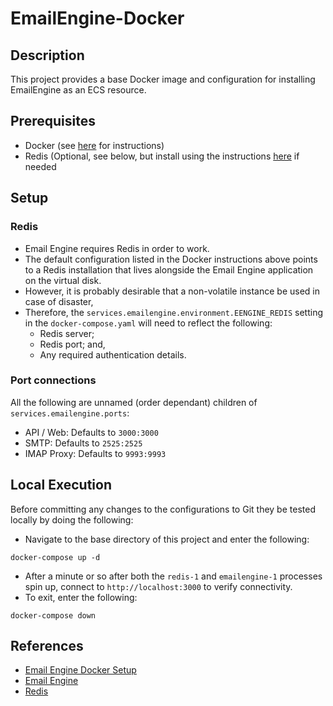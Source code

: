 # EmailEngine-Docker
## Description

This project provides a base Docker image and configuration for installing EmailEngine as an ECS resource.

## Prerequisites
* Docker (see [here](https://docs.docker.com/desktop/) for instructions)
* Redis (Optional, see below, but install using the instructions [here](https://redis.io/docs/install/install-redis/) if needed

## Setup
### Redis
* Email Engine requires Redis in order to work. 
* The default configuration listed in the Docker instructions above points to a Redis installation that lives alongside the Email Engine application on the virtual disk. 
* However, it is probably desirable that a non-volatile instance be used in case of disaster, 
* Therefore, the `services.emailengine.environment.EENGINE_REDIS` setting in the `docker-compose.yaml` will need to reflect the following:
  * Redis server; 
  * Redis port; and,
  * Any required authentication details. 
### Port connections
All the following are unnamed (order dependant) children of `services.emailengine.ports`:
* API / Web: Defaults to `3000:3000`
* SMTP: Defaults to `2525:2525`
* IMAP Proxy: Defaults to `9993:9993`

## Local Execution
Before committing any changes to the configurations to Git they be tested locally by doing the following:
* Navigate to the base directory of this project and enter the following:
```commandline
docker-compose up -d
```
* After a minute or so after both the `redis-1` and `emailengine-1` processes spin up, connect to `http://localhost:3000` to verify connectivity.
* To exit, enter the following:
```commandline
docker-compose down
```

## References
* [Email Engine Docker Setup](https://emailengine.app/docker)
* [Email Engine](https://emailengine.app)
* [Redis](https://redis.io/)
